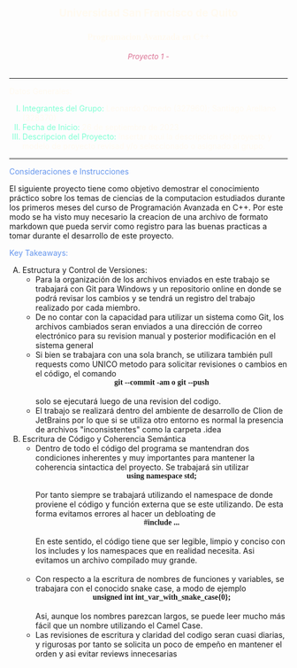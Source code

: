 <h1 
style="text-align: center; align-content: center; font-size: 14pt; color: floralwhite; 
font-family:'Calibri Light''">
Universidad San Francisco de Quito <br>
</h1>
<h2 style="text-align: center; align-content: center; font-size: 12pt; color: floralwhite; font-family: 'Calibri Light'">
Programacion Avanzada en C++</h2>
<h6 style="text-align: center; align-content: center; font-size: 10pt; color: palevioletred; 
font-family:'Calibri Light''">
Proyecto 1 -  <br>
</h6>

* **
<p style="color: floralwhite; text-align: justify; align-content: space-between">
Datos Generales: <br>
</p>
<ul>
<li style="list-style: upper-roman; color: aquamarine">
Integrantes del Grupo: <span style="color: floralwhite"> Leonardo Olmedo (327960); Santiago Arellano (328370) </span>
</li>
<li style="list-style: upper-roman; color: aquamarine">
Fecha de Inicio: <span style="color: floralwhite">26 de septiembre de 2023</span> <br>
</li>
<li style="list-style: upper-roman; color: aquamarine">
Descripcion del Proyecto: <span style="color: floralwhite">Insertar aqui la descripcion del proyecto y modelo de proyecto
revisad y/o seleccionado o asignado al grupo.</span> <br>
</li>
</ul>

* **
<p style="color: cornflowerblue; text-align: justify; align-content: space-between">
Consideraciones e Instrucciones <br>
</p>

El siguiente proyecto tiene como objetivo demostrar el conocimiento práctico sobre los temas de ciencias de la computacion 
estudiados durante los primeros meses del curso de Programación Avanzada en C++. Por este modo se ha visto muy necesario la 
creacion de una archivo de formato markdown que pueda servir como registro para las buenas practicas a tomar durante el 
desarrollo de este proyecto.

<p style="color: cornflowerblue; text-align: justify; align-content: space-between">
Key Takeaways: <br>
</p>
<ul style=" list-style: upper-alpha">
<li id="1">
Estructura y Control de Versiones:
    <ul>
        <li>Para la organización de los archivos enviados en este trabajo se trabajará con Git para Windows y un repositorio
        online  en donde se podrá revisar los cambios y se tendrá un registro del trabajo realizado por cada miembro.
        </li>
        <li>
            De no contar con la capacidad para utilizar un sistema como Git, los archivos cambiados seran enviados a una 
            dirección de correo electrónico para su revision manual y posterior modificación en el sistema general
        </li>
        <li>
            Si bien se trabajara con una sola branch, se utilizara también pull requests como UNICO metodo para solicitar 
            revisiones o cambios en el código, el comando <span style="font-family: Consolas; font-weight: bold; text-align: center; 
                    align-content: center; align-self: center; display: flex; justify-content: center; -ms-flex-align: center"> git --commit -am o git --push </span> <br> solo se ejecutará luego de una revision del codigo.
        </li>
        <li>
        El trabajo se realizará dentro del ambiente de desarrollo de Clion de JetBrains por lo que si se utiliza otro 
        entorno es normal la presencia de archivos "inconsistentes" como la carpeta .idea
        </li>
    </ul>
</li>
<li>
    Escritura de Código y Coherencia Semántica 
<ul>
    <li>
    Dentro de todo el código del programa se mantendran dos condiciones inherentes y muy importantes para mantener la coherencia
    sintactica del proyecto. Se trabajará sin utilizar <br> <span style="font-family: Consolas; font-weight: bold; text-align: center; 
                    align-content: center; align-self: center; display: flex; justify-content: center; -ms-flex-align: center"> using namespace std;</span> <br> Por tanto
siempre se trabajará utilizando el namespace de donde proviene el código y función externa que se este utilizando. De esta forma evitamos errores al hacer un debloating de
<span style="font-family: Consolas; font-weight: bold; text-align: center; 
                    align-content: center; align-self: center; display: flex; justify-content: center; -ms-flex-align: center"> #include ... </span> <br>
En este sentido, el código tiene que ser legible, limpio y conciso con los includes y los namespaces que en realidad necesita. Asi evitamos un archivo compilado muy
grande. <br> <br>
</li>
<li>
Con respecto a la escritura de nombres de funciones y variables, se trabajara con el conocido snake case, a modo de ejemplo
<span style="font-family: Consolas; font-weight: bold; text-align: center; 
                    align-content: center; align-self: center; display: flex; justify-content: center; -ms-flex-align: center"> unsigned int int_var_with_snake_case{0};</span> <br>
Asi, aunque los nombres parezcan largos, se puede leer mucho más fácil que un nombre utilizando el Camel Case. </li>
<li>
    Las revisiones de escritura y claridad del codigo seran cuasi diarias, y rigurosas por tanto se solicita un poco de empeño en mantener el orden y asi evitar reviews innecesarias 
</li>
</ul>
</li>
</ul>
